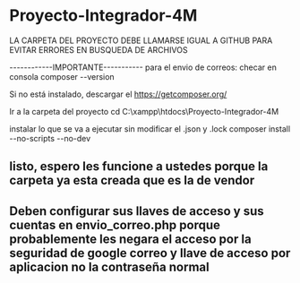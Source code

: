 # Proyecto-Integrador-4M

LA CARPETA DEL PROYECTO DEBE LLAMARSE IGUAL A GITHUB PARA EVITAR ERRORES EN BUSQUEDA DE ARCHIVOS

------------IMPORTANTE-----------
para el envio de correos:
checar en consola 
composer --version

Si no está instalado, descargar el  https://getcomposer.org/

Ir a la carpeta del proyecto
cd C:\xampp\htdocs\Proyecto-Integrador-4M

instalar lo que se va a ejecutar sin modificar el .json y .lock
composer install --no-scripts --no-dev

listo, espero les funcione a ustedes porque la carpeta ya esta creada que es la de vendor
---------------------------------------------------------
Deben configurar sus llaves de acceso y sus cuentas en envio_correo.php porque probablemente les negara el acceso por la seguridad de google
correo y llave de acceso por aplicacion no la contraseña normal
--------------------------------------------------------------